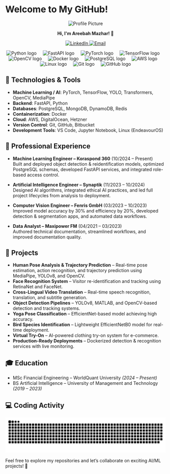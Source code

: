 # Welcome to My GitHub!
 
<p align="center">
<img src="https://avatars.githubusercontent.com/u/YOUR_GITHUB_USER_ID?v=4" height="100" alt="Profile Picture" />
</p>
 
<p align="center">
<strong>Hi, I'm Areebah Mazhar! 👋</strong>
</p>
 
<p align="center">
<a href="https://www.linkedin.com/in/areebah-mazhar/">
<img src="https://img.shields.io/badge/LinkedIn-blue?style=flat&logo=linkedin" alt="LinkedIn" />
</a>
<a href="mailto:areebahmazhar.am@gmail.com">
<img src="https://img.shields.io/badge/Email-red?style=flat&logo=gmail" alt="Email" />
</a>
</p>
 
<p align="center">
<img src="https://skillicons.dev/icons?i=python" height="60" alt="Python logo" />
<img width="12" />
<img src="https://skillicons.dev/icons?i=fastapi" height="60" alt="FastAPI logo" />
<img width="12" />
<img src="https://skillicons.dev/icons?i=pytorch" height="60" alt="PyTorch logo" />
<img width="12" />
<img src="https://skillicons.dev/icons?i=tensorflow" height="60" alt="TensorFlow logo" />
<img width="12" />
<img src="https://skillicons.dev/icons?i=opencv" height="60" alt="OpenCV logo" />
<img width="12" />
<img src="https://skillicons.dev/icons?i=docker" height="60" alt="Docker logo" />
<img width="12" />
<img src="https://skillicons.dev/icons?i=postgresql" height="60" alt="PostgreSQL logo" />
<img width="12" />
<img src="https://skillicons.dev/icons?i=aws" height="60" alt="AWS logo" />
<img width="12" />
<img src="https://skillicons.dev/icons?i=linux" height="60" alt="Linux logo" />
<img width="12" />
<img src="https://skillicons.dev/icons?i=git" height="60" alt="Git logo" />
<img width="12" />
<img src="https://skillicons.dev/icons?i=github" height="60" alt="GitHub logo" />
</p>
 
## 🚀 Technologies & Tools
 
- **Machine Learning / AI**: PyTorch, TensorFlow, YOLO, Transformers, OpenCV, MediaPipe  
- **Backend**: FastAPI, Python  
- **Databases**: PostgreSQL, MongoDB, DynamoDB, Redis  
- **Containerization**: Docker  
- **Cloud**: AWS, DigitalOcean, Hetzner  
- **Version Control**: Git, GitHub, Bitbucket  
- **Development Tools**: VS Code, Jupyter Notebook, Linux (EndeavourOS)  
 
## 💼 Professional Experience

- **Machine Learning Engineer – Koraspond 360** (10/2024 – Present)  
  Built and deployed object detection & reidentification models, optimized PostgreSQL schemas, developed FastAPI services, and integrated role-based access control.  

- **Artificial Intelligence Engineer – Synaptik** (11/2023 – 10/2024)  
  Designed AI algorithms, integrated ethical AI practices, and led full project lifecycles from analysis to deployment.  

- **Computer Vision Engineer – Fenris GmbH** (03/2023 – 10/2023)  
  Improved model accuracy by 30% and efficiency by 20%, developed detection & segmentation apps, and automated data workflows.  

- **Data Analyst – Maxipower FM** (04/2021 – 03/2023)  
  Authored technical documentation, streamlined workflows, and improved documentation quality.  

## 📌 Projects  

- **Human Pose Analysis & Trajectory Prediction** – Real-time pose estimation, action recognition, and trajectory prediction using MediaPipe, YOLOv8, and OpenCV.  
- **Face Recognition System** – Visitor re-identification and tracking using RetinaNet and FaceNet.  
- **Cross-Lingual Video Translation** – Real-time speech recognition, translation, and subtitle generation.  
- **Object Detection Pipelines** – YOLOv8, MATLAB, and OpenCV-based detection and tracking systems.  
- **Yoga Pose Classification** – EfficientNet-based model achieving high accuracy.  
- **Bird Species Identification** – Lightweight EfficientNetB0 model for real-time deployment.  
- **Virtual Try-On** – AI-powered clothing try-on system for e-commerce.  
- **Production-Ready Deployments** – Dockerized detection & recognition services with live monitoring.  

## 🎓 Education

- MSc Financial Engineering – WorldQuant University *(2024 – Present)*  
- BS Artificial Intelligence – University of Management and Technology *(2019 – 2023)*  

## 💻 Coding Activity
 
<p align="center">
<img src="https://github.com/Platane/snk/raw/output/github-contribution-grid-snake.svg" alt="Contribution Graph" />
</p>
 
Feel free to explore my repositories and let’s collaborate on exciting AI/ML projects! 🚀
